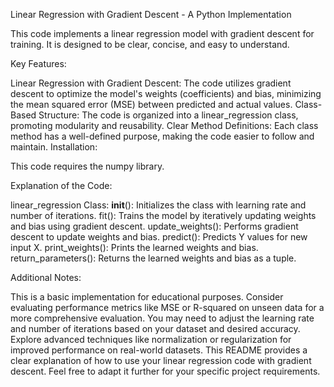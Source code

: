 Linear Regression with Gradient Descent - A Python Implementation

This code implements a linear regression model with gradient descent for training. It is designed to be clear, concise, and easy to understand.

Key Features:

Linear Regression with Gradient Descent: The code utilizes gradient descent to optimize the model's weights (coefficients) and bias, minimizing the mean squared error (MSE) between predicted and actual values.
Class-Based Structure: The code is organized into a linear_regression class, promoting modularity and reusability.
Clear Method Definitions: Each class method has a well-defined purpose, making the code easier to follow and maintain.
Installation:

This code requires the numpy library. 

Explanation of the Code:

linear_regression Class:
__init__(): Initializes the class with learning rate and number of iterations.
fit(): Trains the model by iteratively updating weights and bias using gradient descent.
update_weights(): Performs gradient descent to update weights and bias.
predict(): Predicts Y values for new input X.
print_weights(): Prints the learned weights and bias.
return_parameters(): Returns the learned weights and bias as a tuple.

Additional Notes:

This is a basic implementation for educational purposes. Consider evaluating performance metrics like MSE or R-squared on unseen data for a more comprehensive evaluation.
You may need to adjust the learning rate and number of iterations based on your dataset and desired accuracy.
Explore advanced techniques like normalization or regularization for improved performance on real-world datasets.
This README provides a clear explanation of how to use your linear regression code with gradient descent. Feel free to adapt it further for your specific project requirements.
